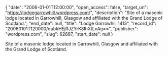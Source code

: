 {
  "date": "2006-01-01T12:00:00", 
  "open_access": false, 
  "target_url": "https://lodgegarrowhill.wordpress.com/", 
  "description": "Site of a masonic lodge located in Garrowhill, Glasgow and affiliated with the Grand Lodge of Scotland.", 
  "end_date": null, 
  "title": "Lodge Garrowhill 1413", 
  "record_id": "20060101T120000/qubkHEjRJZYrK8IhXtLxAg==", 
  "publisher": "wordpress.com", 
  "slug": 62687, 
  "start_date": null
}

Site of a masonic lodge located in Garrowhill, Glasgow and affiliated with the Grand Lodge of Scotland.